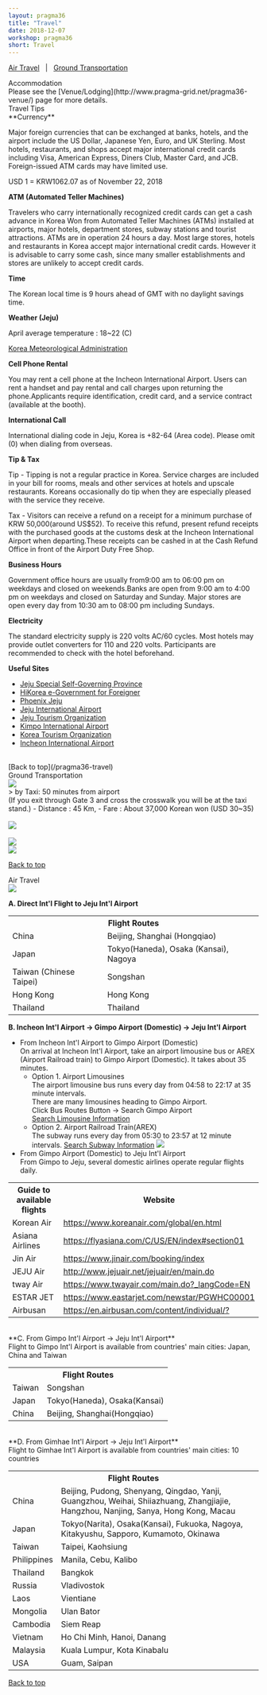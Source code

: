 ```yaml
---
layout: pragma36
title: "Travel"
date: 2018-12-07
workshop: pragma36
short: Travel
---
```


[Air Travel](#air) &nbsp;&nbsp;|&nbsp;&nbsp;
[Ground Transportation](#ground)

<div class="border36">Accommodation</div>
Please see the [Venue/Lodging](http://www.pragma-grid.net/pragma36-venue/) page for more details.

<div class="border36">Travel Tips</div>
**Currency**

Major foreign currencies that can be exchanged at banks, hotels, and the airport include the US Dollar, 
Japanese Yen, Euro, and UK Sterling. Most hotels, restaurants, and shops accept major international credit 
cards including Visa, American Express, Diners Club, Master Card, and JCB. Foreign-issued ATM cards may have limited use.

USD 1 = KRW1062.07 as of November 22, 2018

**ATM (Automated Teller Machines)**

Travelers who carry internationally recognized credit cards can get a cash advance in Korea Won from Automated 
Teller Machines (ATMs) installed at airports, major hotels, department stores, subway stations and 
tourist attractions. ATMs are in operation 24 hours a day. Most large stores, hotels and restaurants in 
Korea accept major international credit cards. However it is advisable to carry some cash, since many 
smaller establishments and stores are unlikely to accept credit cards.

**Time**

The Korean local time is 9 hours ahead of GMT with no daylight savings time.

**Weather (Jeju)**

April average temperature : 18~22 (C)

[Korea Meteorological Administration](http://web.kma.go.kr/eng/index.jsp)

**Cell Phone Rental**

You may rent a cell phone at the Incheon International Airport. Users can rent a handset and pay rental 
and call charges upon returning the phone.Applicants require identification, credit card, and a service contract 
(available at the booth).

**International Call**

International dialing code in Jeju, Korea is +82-64 (Area code). Please omit (0) when dialing from overseas.

**Tip & Tax**

Tip - Tipping is not a regular practice in Korea. Service charges are included in your bill for rooms, 
meals and other services at hotels and upscale restaurants. Koreans occasionally do tip when they are 
especially pleased with the service they receive.


Tax - Visitors can receive a refund on a receipt for a minimum purchase of KRW 50,000(around US$52). 
To receive this refund, present refund receipts with the purchased goods at the customs desk at the Incheon International 
Airport when departing.These receipts can be cashed in at the Cash Refund Office in front of the Airport Duty Free Shop.

**Business Hours**

Government office hours are usually from9:00 am to 06:00 pm on weekdays and closed on weekends.Banks are open 
from 9:00 am to 4:00 pm on weekdays and closed on Saturday and Sunday. Major stores are open every 
day from 10:30 am to 08:00 pm including Sundays.

**Electricity**

The standard electricity supply is 220 volts AC/60 cycles. Most hotels may provide outlet converters for 
110 and 220 volts. Participants are recommended to check with the hotel beforehand.

**Useful Sites**

- [Jeju Special Self-Governing Province](http://webtrans.wordia.co.kr:7000/etgi/)
- [HiKorea e-Government for Foreigner](https://www.hikorea.go.kr/pt/main_en.pt)
- [Phoenix Jeju](https://phoenixhnr.co.kr/en/page/main/jeju)
- [Jeju International Airport](http://www.airport.co.kr/jejueng/main.do)
- [Jeju Tourism Organization](http://www.ijto.or.kr/english/)
- [Kimpo International Airport](http://www.airport.co.kr/wwweng/main.do)
- [Korea Tourism Organization](http://english.visitkorea.or.kr/enu/index.kto)
- [Incheon International Airport](https://www.airport.kr/ap/en/index.do)

<br>
[Back to top](/pragma36-travel)

<div class="border36" id="ground">Ground Transportation</div>
<img src="/images/pragma36/air-3.png"/><br>
> by Taxi: 50 minutes from airport<br>
  (If you exit through Gate 3 and cross the crosswalk you will be at the taxi stand.)
  - Distance : 45 Km,
  - Fare : About 37,000 Korean won (USD 30~35)<br><br>
<img src="/images/pragma36/bus-1.png"/><br><br>
<img src="/images/pragma36/shuttle1.png"/><br>
<img src="/images/pragma36/air-5.png"/><br>

[Back to top](/pragma36-travel)

<div class="border36" id="air">Air Travel</div>

<img src="/images/pragma36/air-1.jpg" />

**A. Direct Int'l Flight to Jeju Int'l Airport<br>**
<table class="travel" >
<tr>
  <th colspan="2">Flight Routes</th>
</tr>
<tr>
  <td>China</td>
  <td>Beijing, Shanghai (Hongqiao)</td>
</tr>
<tr>
  <td>Japan</td>
  <td>Tokyo(Haneda), Osaka (Kansai), Nagoya</td>
</tr>
<tr>
  <td>Taiwan (Chinese Taipei)</td>
  <td>Songshan</td>
</tr>
<tr>
  <td>Hong Kong</td>
  <td>Hong Kong</td>
</tr>
<tr>
  <td>Thailand</td>
  <td>Thailand</td>
</tr>
</table>

**B. Incheon Int'l Airport -> Gimpo Airport (Domestic) -> Jeju Int'l Airport**

* From Incheon Int'l Airport to Gimpo Airport (Domestic)<br>
  On arrival at Incheon Int'l Airport, take an airport limousine bus or AREX (Airport Railroad train) to Gimpo Airport (Domestic). It takes about 35 minutes.
  * Option 1. Airport Limousines<br>
    The airport limousine bus runs every day from 04:58 to 22:17 at 35 minute intervals.<br>
     There are many limousines heading to Gimpo Airport.<br>
     Click Bus Routes Button -> Search Gimpo Airport<br>
     [Search Limousine Information](https://www.airport.kr/ap_cnt/en/tpt/pblctpt/pblctpt.do)
  * Option 2. Airport Railroad Train(AREX)<br>
    The subway runs every day from 05:30 to 23:57 at 12 minute intervals.
    [Search Subway Information](https://www.arex.or.kr/content.do?url=&menuNo=MN201503300000000006&contentNo=&clientLocale=en_US&clientDevice=Normal)
    <img src="/images/pragma36/air-2.jpg" />
* From Gimpo Airport (Domestic) to Jeju Int'l Airport<br>
  From Gimpo to Jeju, several domestic airlines operate regular flights daily.
  
<table class="travel" >
<tr>
  <th>Guide to available flights</th>
  <th>Website</th>
</tr>
<tr>
  <td>Korean Air</td>
  <td><a href="https://www.koreanair.com/global/en.html">https://www.koreanair.com/global/en.html</a></td>
</tr>
<tr>
  <td>Asiana Airlines</td>
  <td><a href="https://flyasiana.com/C/US/EN/index#section01">https://flyasiana.com/C/US/EN/index#section01</a></td>
</tr>
<tr>
  <td>Jin Air</td>
  <td><a href="https://www.jinair.com/booking/index">https://www.jinair.com/booking/index</a></td>
</tr>
<tr>
  <td>JEJU Air</td>
  <td><a href="http://www.jejuair.net/jejuair/en/main.do">http://www.jejuair.net/jejuair/en/main.do</a></td> 
</tr> 
<tr>
  <td>tway Air</td>
  <td><a href="https://www.twayair.com/main.do?_langCode=EN">https://www.twayair.com/main.do?_langCode=EN</a></td>
</tr>
<tr>
  <td>ESTAR JET</td>
  <td><a href="https://www.eastarjet.com/newstar/PGWHC00001">https://www.eastarjet.com/newstar/PGWHC00001</a></td>
</tr>
<tr>
  <td>Airbusan</td>
  <td><a href="https://en.airbusan.com/content/individual/?">https://en.airbusan.com/content/individual/?</a></td>
</tr>
</table>

<br>
**C. From Gimpo Int'l Airport -> Jeju Int'l Airport** <br>
Flight to Gimpo Int'l Airport is available from countries' main cities: Japan, China and Taiwan
<table class="travel" >
<tr>
  <th colspan="2">Flight Routes</th>
</tr>
<tr>
  <td>Taiwan</td>
  <td>Songshan</td>
</tr>
<tr>
  <td>Japan</td>
  <td>Tokyo(Haneda), Osaka(Kansai)</td>
</tr>
<tr>
  <td>China</td>
  <td>Beijing, Shanghai(Hongqiao)</td>
</tr>
</table>

<br>
**D. From Gimhae Int'l Airport -> Jeju Int'l Airport**<br>
Flight to Gimhae Int'l Airport is available from countries' main cities: 10 countries

<table class="travel" >
<tr>
  <th colspan="2">Flight Routes</th>
</tr>
<tr>
  <td>China</td>
  <td>Beijing, Pudong, Shenyang, Qingdao, Yanji, Guangzhou, Weihai, Shiiazhuang, Zhangjiajie, Hangzhou, Nanjing, Sanya, Hong Kong, Macau</td>
</tr>
<tr>
  <td>Japan</td>
  <td>Tokyo(Narita), Osaka(Kansai), Fukuoka, Nagoya, Kitakyushu, Sapporo, Kumamoto, Okinawa</td>
</tr>
<tr>
  <td>Taiwan</td>
  <td>Taipei, Kaohsiung</td>
</tr>
<tr>
  <td>Philippines</td>
  <td>Manila, Cebu, Kalibo</td>
</tr>
<tr>
  <td>Thailand</td>
  <td>Bangkok</td>
</tr>
<tr>
  <td>Russia</td>
  <td>Vladivostok</td>
</tr>
<tr>
  <td>Laos</td>
  <td>Vientiane</td>
</tr>
<tr>
  <td>Mongolia</td>
  <td>Ulan Bator</td>
</tr>
<tr>
  <td>Cambodia</td>
  <td>Siem Reap</td>
</tr>
<tr>
  <td>Vietnam</td>
  <td>Ho Chi Minh, Hanoi, Danang</td>
</tr>
<tr>
  <td>Malaysia</td>
  <td>Kuala Lumpur, Kota Kinabalu</td>
</tr>
<tr>
  <td>USA</td>
  <td>Guam, Saipan</td>
</tr>
</table>

[Back to top](/pragma36-travel)
